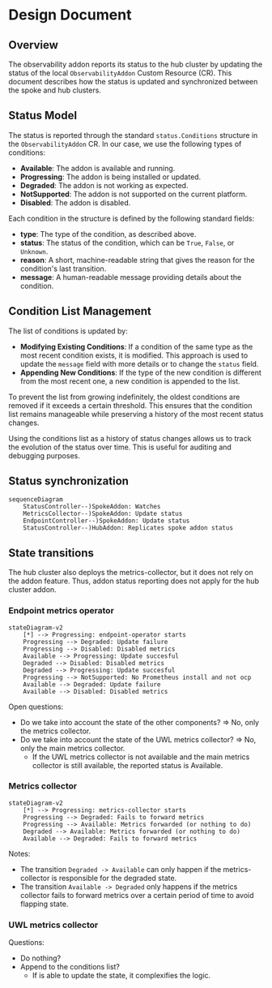 # Design Document

## Overview

The observability addon reports its status to the hub cluster by updating the status of the local `ObservabilityAddon` Custom Resource (CR). This document describes how the status is updated and synchronized between the spoke and hub clusters.

## Status Model

The status is reported through the standard `status.Conditions` structure in the `ObservabilityAddon` CR. In our case, we use the following types of conditions:

- **Available**: The addon is available and running.
- **Progressing**: The addon is being installed or updated.
- **Degraded**: The addon is not working as expected.
- **NotSupported**: The addon is not supported on the current platform.
- **Disabled**: The addon is disabled.

Each condition in the structure is defined by the following standard fields:

- **type**: The type of the condition, as described above.
- **status**: The status of the condition, which can be `True`, `False`, or `Unknown`.
- **reason**: A short, machine-readable string that gives the reason for the condition's last transition.
- **message**: A human-readable message providing details about the condition.

## Condition List Management

The list of conditions is updated by:

- **Modifying Existing Conditions**: If a condition of the same type as the most recent condition exists, it is modified. This approach is used to update the `message` field with more details or to change the `status` field.
- **Appending New Conditions**: If the type of the new condition is different from the most recent one, a new condition is appended to the list.

To prevent the list from growing indefinitely, the oldest conditions are removed if it exceeds a certain threshold. This ensures that the condition list remains manageable while preserving a history of the most recent status changes.

Using the conditions list as a history of status changes allows us to track the evolution of the status over time. This is useful for auditing and debugging purposes.

## Status synchronization

```mermaid
sequenceDiagram
    StatusController--)SpokeAddon: Watches
    MetricsCollector--)SpokeAddon: Update status
    EndpointController--)SpokeAddon: Update status
    StatusController--)HubAddon: Replicates spoke addon status
```

## State transitions

The hub cluster also deploys the metrics-collector, but it does not rely on the addon feature. Thus, addon status reporting does not apply for the hub cluster addon.

### Endpoint metrics operator

```mermaid
stateDiagram-v2
    [*] --> Progressing: endpoint-operator starts
    Progressing --> Degraded: Update failure
    Progressing --> Disabled: Disabled metrics
    Available --> Progressing: Update succesful
    Degraded --> Disabled: Disabled metrics
    Degraded --> Progressing: Update succesful
    Progressing --> NotSupported: No Prometheus install and not ocp
    Available --> Degraded: Update failure
    Available --> Disabled: Disabled metrics
```

Open questions:

- Do we take into account the state of the other components? => No, only the metrics collector.
- Do we take into account the state of the UWL metrics collector? => No, only the main metrics collector.
  - If the UWL metrics collector is not available and the main metrics collector is still available, the reported status is Available.

### Metrics collector

```mermaid
stateDiagram-v2
    [*] --> Progressing: metrics-collector starts
    Progressing --> Degraded: Fails to forward metrics
    Progressing --> Available: Metrics forwarded (or nothing to do)
    Degraded --> Available: Metrics forwarded (or nothing to do)
    Available --> Degraded: Fails to forward metrics
```

Notes:

- The transition `Degraded -> Available` can only happen if the metrics-collector is responsible for the degraded state.
- The transition `Available -> Degraded` only happens if the metrics collector fails to forward metrics over a certain period of time to avoid flapping state.

### UWL metrics collector

Questions:

- Do nothing? 
- Append to the conditions list? 
  - If is able to update the state, it complexifies the logic.
